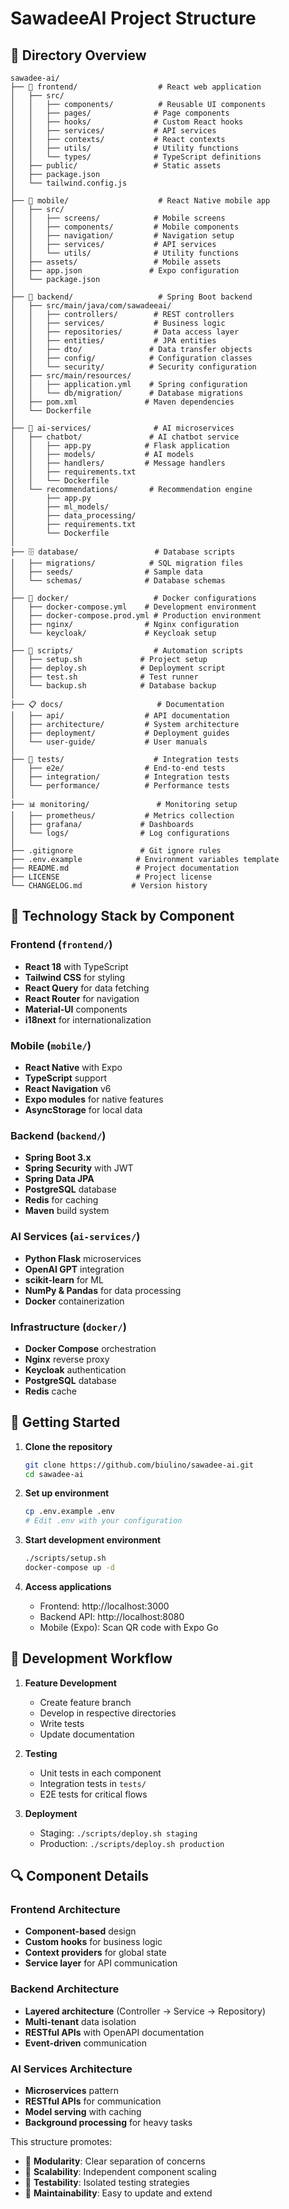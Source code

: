 # SawadeeAI Project Structure

## 📁 Directory Overview

```
sawadee-ai/
├── 📱 frontend/                  # React web application
│   ├── src/
│   │   ├── components/          # Reusable UI components
│   │   ├── pages/              # Page components
│   │   ├── hooks/              # Custom React hooks
│   │   ├── services/           # API services
│   │   ├── contexts/           # React contexts
│   │   ├── utils/              # Utility functions
│   │   └── types/              # TypeScript definitions
│   ├── public/                 # Static assets
│   ├── package.json
│   └── tailwind.config.js
│
├── 📱 mobile/                    # React Native mobile app
│   ├── src/
│   │   ├── screens/            # Mobile screens
│   │   ├── components/         # Mobile components
│   │   ├── navigation/         # Navigation setup
│   │   ├── services/           # API services
│   │   └── utils/              # Utility functions
│   ├── assets/                 # Mobile assets
│   ├── app.json               # Expo configuration
│   └── package.json
│
├── 🚀 backend/                   # Spring Boot backend
│   ├── src/main/java/com/sawadeeai/
│   │   ├── controllers/        # REST controllers
│   │   ├── services/           # Business logic
│   │   ├── repositories/       # Data access layer
│   │   ├── entities/           # JPA entities
│   │   ├── dto/               # Data transfer objects
│   │   ├── config/            # Configuration classes
│   │   └── security/          # Security configuration
│   ├── src/main/resources/
│   │   ├── application.yml    # Spring configuration
│   │   └── db/migration/      # Database migrations
│   ├── pom.xml               # Maven dependencies
│   └── Dockerfile
│
├── 🤖 ai-services/              # AI microservices
│   ├── chatbot/               # AI chatbot service
│   │   ├── app.py            # Flask application
│   │   ├── models/           # AI models
│   │   ├── handlers/         # Message handlers
│   │   ├── requirements.txt
│   │   └── Dockerfile
│   └── recommendations/       # Recommendation engine
│       ├── app.py
│       ├── ml_models/
│       ├── data_processing/
│       ├── requirements.txt
│       └── Dockerfile
│
├── 🗄️ database/                 # Database scripts
│   ├── migrations/            # SQL migration files
│   ├── seeds/                # Sample data
│   └── schemas/              # Database schemas
│
├── 🐳 docker/                   # Docker configurations
│   ├── docker-compose.yml    # Development environment
│   ├── docker-compose.prod.yml # Production environment
│   ├── nginx/                # Nginx configuration
│   └── keycloak/             # Keycloak setup
│
├── 📜 scripts/                  # Automation scripts
│   ├── setup.sh             # Project setup
│   ├── deploy.sh            # Deployment script
│   ├── test.sh              # Test runner
│   └── backup.sh            # Database backup
│
├── 📋 docs/                     # Documentation
│   ├── api/                  # API documentation
│   ├── architecture/         # System architecture
│   ├── deployment/           # Deployment guides
│   └── user-guide/           # User manuals
│
├── 🧪 tests/                    # Integration tests
│   ├── e2e/                  # End-to-end tests
│   ├── integration/          # Integration tests
│   └── performance/          # Performance tests
│
├── 📊 monitoring/               # Monitoring setup
│   ├── prometheus/           # Metrics collection
│   ├── grafana/             # Dashboards
│   └── logs/                # Log configurations
│
├── .gitignore               # Git ignore rules
├── .env.example            # Environment variables template
├── README.md               # Project documentation
├── LICENSE                 # Project license
└── CHANGELOG.md           # Version history
```

## 🔧 Technology Stack by Component

### Frontend (`frontend/`)
- **React 18** with TypeScript
- **Tailwind CSS** for styling
- **React Query** for data fetching
- **React Router** for navigation
- **Material-UI** components
- **i18next** for internationalization

### Mobile (`mobile/`)
- **React Native** with Expo
- **TypeScript** support
- **React Navigation** v6
- **Expo modules** for native features
- **AsyncStorage** for local data

### Backend (`backend/`)
- **Spring Boot 3.x**
- **Spring Security** with JWT
- **Spring Data JPA**
- **PostgreSQL** database
- **Redis** for caching
- **Maven** build system

### AI Services (`ai-services/`)
- **Python Flask** microservices
- **OpenAI GPT** integration
- **scikit-learn** for ML
- **NumPy & Pandas** for data processing
- **Docker** containerization

### Infrastructure (`docker/`)
- **Docker Compose** orchestration
- **Nginx** reverse proxy
- **Keycloak** authentication
- **PostgreSQL** database
- **Redis** cache

## 🚀 Getting Started

1. **Clone the repository**
   ```bash
   git clone https://github.com/biulino/sawadee-ai.git
   cd sawadee-ai
   ```

2. **Set up environment**
   ```bash
   cp .env.example .env
   # Edit .env with your configuration
   ```

3. **Start development environment**
   ```bash
   ./scripts/setup.sh
   docker-compose up -d
   ```

4. **Access applications**
   - Frontend: http://localhost:3000
   - Backend API: http://localhost:8080
   - Mobile (Expo): Scan QR code with Expo Go

## 📝 Development Workflow

1. **Feature Development**
   - Create feature branch
   - Develop in respective directories
   - Write tests
   - Update documentation

2. **Testing**
   - Unit tests in each component
   - Integration tests in `tests/`
   - E2E tests for critical flows

3. **Deployment**
   - Staging: `./scripts/deploy.sh staging`
   - Production: `./scripts/deploy.sh production`

## 🔍 Component Details

### Frontend Architecture
- **Component-based** design
- **Custom hooks** for business logic
- **Context providers** for global state
- **Service layer** for API communication

### Backend Architecture
- **Layered architecture** (Controller → Service → Repository)
- **Multi-tenant** data isolation
- **RESTful APIs** with OpenAPI documentation
- **Event-driven** communication

### AI Services Architecture
- **Microservices** pattern
- **RESTful APIs** for communication
- **Model serving** with caching
- **Background processing** for heavy tasks

This structure promotes:
- 🔧 **Modularity**: Clear separation of concerns
- 🚀 **Scalability**: Independent component scaling
- 🧪 **Testability**: Isolated testing strategies
- 🔄 **Maintainability**: Easy to update and extend
